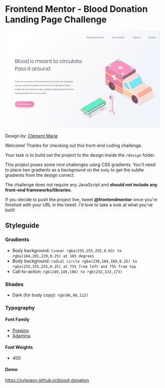 # Frontend Mentor - Blood Donation Landing Page Challenge

![Design by Clément Marie for the Blood Donation Landing Page Challenge](./design/blood-donation-landing-design.jpg)

Design by: [Clément Marie](http://clement-marie.fr/)

Welcome! Thanks for checking out this front-end coding challenge. 

Your task is to build out the project to the design inside the `/design` folder.

This project poses some nice challenges using CSS gradients. You'll need to place two gradients as a background on the `body` to get the subtle gradients from the design correct.

The challenge does not require any JavaScript and **should not include any front-end frameworks/libraries**.

If you decide to push the project live, tweet **@frontendmentor** once you're finished with your URL in the tweet. I'd love to take a look at what you've built!

## Styleguide

### Gradients
- Body background: `linear rgba(255,255,255,0.03) to rgba(184,201,229,0.25) at 165 degrees`
- Body background: `radial circle rgba(238,184,189,0.25) to rgba(255,255,255,0.25) at 75% from left and 75% from top`
- Call-to-action: `rgb(249,149,194) to rgb(232,133,173)`

### Shades
- Dark (for body copy): `rgb(86,98,112)` 

### Typography
#### Font Family
- [Poppins](https://fonts.google.com/specimen/Poppins)
- [Adamina](https://fonts.google.com/specimen/Adamina)

#### Font Weights
- 400

#### Demo
https://sylwiavv.github.io/blood-donation
